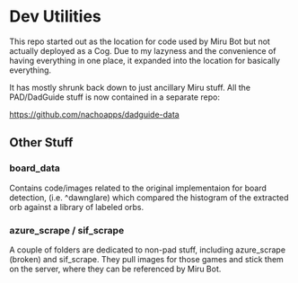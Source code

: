 # Dev Utilities

This repo started out as the location for code used by Miru Bot but not actually
deployed as a Cog. Due to my lazyness and the convenience of having everything in
one place, it expanded into the location for basically everything.

It has mostly shrunk back down to just ancillary Miru stuff. All the PAD/DadGuide
stuff is now contained in a separate repo:

https://github.com/nachoapps/dadguide-data

## Other Stuff

### board_data

Contains code/images related to the original implementaion for board detection,
(i.e. ^dawnglare) which compared the histogram of the extracted orb against a
library of labeled orbs.

### azure_scrape / sif_scrape

A couple of folders are dedicated to non-pad stuff, including azure_scrape (broken)
and sif_scrape. They pull images for those games and stick them on the server,
where they can be referenced by Miru Bot.
